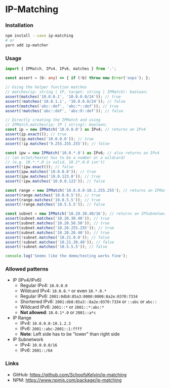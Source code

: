 
# IP-Matching

### Installation
```bash
npm install --save ip-matching
# or
yarn add ip-matcher
```

### Usage
```ts
import { IPMatch, IPv4, IPv6, matches } from '.';

const assert = (b: any) => { if (!b) throw new Error('oops'); };

// Using the helper function matches
// matches(ip: string | IP, target: string | IPMatch): boolean;
assert(matches('10.0.0.1', '10.0.0.0/24')); // true
assert(!matches('10.0.1.1', '10.0.0.0/24')); // false
assert(matches('abc::def', 'abc:*::def')); // true
assert(!matches('abc::def', 'abc:9::def')); // false

// Directly creating the IPMatch and using
// IPMatch.matches(ip: IP | string): boolean;
const ip = new IPMatch('10.0.0.0') as IPv4; // returns an IPv4
assert(ip.exact()); // true
assert(ip.matches('10.0.0.0')); // true
assert(!ip.matches('9.255.255.255')); // false

const ipw = new IPMatch('10.0.*.0') as IPv6; // also returns an IPv4
// (an octet/hextet has to be a number or a wildcard)
// (e.g. 10.*.*.0 is valid, 10.1*.0.0 isn't)
assert(!ipw.exact()); // false
assert(ipw.matches('10.0.0.0')); // true
assert(ipw.matches('10.0.123.0')); // true
assert(!ipw.matches('10.0.0.123')); // false

const range = new IPMatch('10.0.0.0-10.1.255.255'); // returns an IPRange
assert(range.matches('10.0.0.5')); // true
assert(range.matches('10.0.5.5')); // true
assert(!range.matches('10.5.5.5')); // false

const subnet = new IPMatch('10.20.30.40/16'); // returns an IPSubnetwork
assert(subnet.matches('10.20.30.40')); // true
assert(subnet.matches('10.20.50.50')); // true
assert(subnet.matches('10.20.255.255')); // true
assert(subnet.matches('10.20.20.40')); // true
assert(!subnet.matches('10.21.0.0')); // false
assert(!subnet.matches('10.21.30.40')); // false
assert(!subnet.matches('10.5.5.5')); // false

console.log('Seems like the demo/testing works fine');
```

### Allowed patterns
* IP (IPv4/IPv6)
    * Regular IPv4: `10.0.0.0`
    * Wildcard IPv4: `10.0.0.*` or even `10.*.0.*`
    * Regular IPv6: `2001:0db8:85a3:0000:0000:8a2e:0370:7334`
    * Shortened IPv6: `2001:db8:85a3::8a2e:0370:7334` or `::abc` or `abc::`
    * Wildcard IPv6: `2001::*` or `2001::*:abc:*`
    * **Not allowed**: `10.0.1*.0` or `2001::a*c`
* IP Range
    * IPv4: `10.0.0.0-10.1.2.3`
    * IPv6: `2001::abc-2001::1:ffff`
    * **Note**: Left side has to be "lower" than right side
* IP Subnetwork
    * IPv4: `10.0.0.0/16`
    * IPv6: `2001::/64`

### Links
* GitHub: https://github.com/SchoofsKelvin/ip-matching
* NPM: https://www.npmjs.com/package/ip-matching
